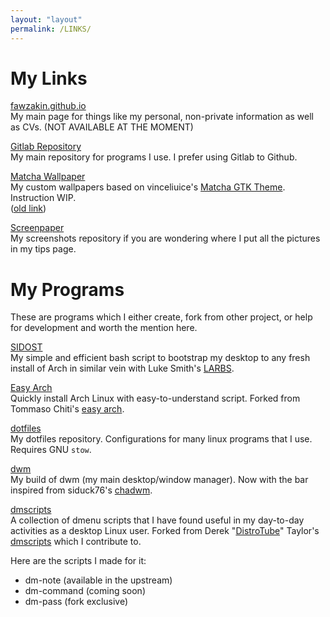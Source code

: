 ```yaml
---
layout: "layout"
permalink: /LINKS/
---
```


# My Links
[fawzakin.github.io](https://fawzakin.github.io)  
My main page for things like my personal, non-private information as well as CVs. (NOT AVAILABLE AT THE MOMENT)

[Gitlab Repository](https://gitlab.com/fawzakin)  
My main repository for programs I use. I prefer using Gitlab to Github.

[Matcha Wallpaper](https://github.com/fawzakin/Matcha-wallpaper)  
My custom wallpapers based on vinceliuice's [Matcha GTK Theme](https://github.com/vinceliuice/Matcha-gtk-theme). Instruction WIP.  
([old link](https://drive.google.com/drive/u/0/folders/1489PbyXlqyZe1U0Dw01DRE8FJkwL3tLi))  

[Screenpaper](https://github.com/fawzakin/screenpaper)  
My screenshots repository if you are wondering where I put all the pictures in my tips page.

# My Programs
These are programs which I either create, fork from other project, or help for development and worth the mention here.

[SIDOST](https://gitlab.com/fawzakin/sidost)  
My simple and efficient bash script to bootstrap my desktop to any fresh install of Arch in similar vein with Luke Smith's [LARBS](https://larbs.xyz).

[Easy Arch](https://gitlab.com/fawzakin/easy-arch)  
Quickly install Arch Linux with easy-to-understand script. Forked from Tommaso Chiti's [easy arch](https://github.com/classy-giraffe/easy-arch).

[dotfiles](https://gitlab.com/fawzakin/dotfiles)  
My dotfiles repository. Configurations for many linux programs that I use. Requires GNU `stow`.

[dwm](https://gitlab.com/fawzakin/dwm)  
My build of dwm (my main desktop/window manager). Now with the bar inspired from siduck76's [chadwm](https://github.com/siduck76/chadwm).

[dmscripts](https://gitlab.com/fawzakin/dmscripts)  
A collection of dmenu scripts that I have found useful in my day-to-day activities as a desktop Linux user. Forked from Derek "[DistroTube](https://www.youtube.com/c/DistroTube)" Taylor's [dmscripts](https://gitlab.com/dwt1/dmscripts) which I contribute to. 

Here are the scripts I made for it:
- dm-note (available in the upstream)
- dm-command (coming soon)
- dm-pass (fork exclusive)

